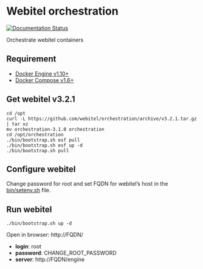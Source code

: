 # Webitel orchestration

[![Documentation Status](https://readthedocs.org/projects/webitel/badge/?version=latest)](http://api.webitel.com/en/latest/?badge=latest)

Orchestrate webitel containers 

## Requirement

- [Docker Engine v1.10+](https://docs.docker.com/engine/installation/)
- [Docker Compose v1.6+](https://docs.docker.com/compose/install/)

## Get webitel v3.2.1

	cd /opt
	curl -L https://github.com/webitel/orchestration/archive/v3.2.1.tar.gz | tar xz
	mv orchestration-3.1.0 orchestration
	cd /opt/orchestration
	./bin/bootstrap.sh esf pull
	./bin/bootstrap.sh esf up -d
	./bin/bootstrap.sh pull

## Configure webitel

Change password for root and set FQDN for webitel’s host in the [bin/setenv.sh](bin/setenv.sh) file.

## Run webitel

	./bin/bootstrap.sh up -d

Open in browser: http://FQDN/

- **login**: root
- **password**: CHANGE_ROOT_PASSWORD
- **server**: http://FQDN/engine
